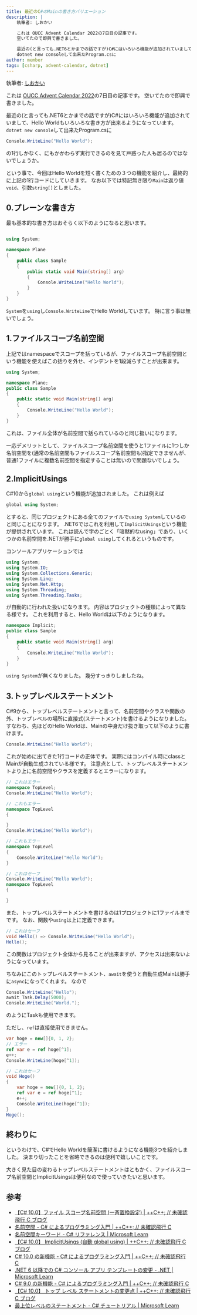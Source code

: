 ```yaml
---
title: 最近のC#のMainの書き方バリエーション
description: |
    執筆者: しおかい

    これは OUCC Advent Calendar 2022の7日目の記事です。
    空いてたので即興で書きました。

    最近の(と言っても.NET6とかまでの話ですが)C#にはいろいろ機能が追加されていまして、Hello Worldもいろいろな書き方が出来るようになっています。
    dotnet new consoleして出来たProgram.csに
author: member
tags: [csharp, advent-calendar, dotnet]
---
```


執筆者: [しおかい](https://twitter.com/Gs_itisitcat)

これは [OUCC Advent Calendar 2022](https://adventar.org/calendars/7859)の7日目の記事です。
空いてたので即興で書きました。

最近の(と言っても.NET6とかまでの話ですが)C#にはいろいろ機能が追加されていまして、Hello Worldもいろいろな書き方が出来るようになっています。
`dotnet new console`して出来たProgram.csに

```csharp
Console.WriteLine("Hello World");

```

の1行しかなく、にもかかわらず実行できるのを見て戸惑った人も居るのではないでしょうか。

という事で、今回はHello Worldを短く書くための３つの機能を紹介し、最終的に上記の1行コードにしていきます。
なお以下では特記無き限り`Main`は返り値`void`、引数`string[]`としました。

## 0.プレーンな書き方

最も基本的な書き方はおそらく以下のようになると思います。

```csharp

using System;

namespace Plane
{
    public class Sample
    {
        public static void Main(string[] arg)
        {
            Console.WriteLine("Hello World");
        }
    }
}

```

`System`を`using`し`Console.WriteLine`でHello Worldしています。
特に言う事は無いでしょう。

## 1.ファイルスコープ名前空間

上記ではnamespaceでスコープを括っているが、ファイルスコープ名前空間という機能を使えばこの括りを外せ、インデントを1段減らすことが出来ます。

```csharp
using System;

namespace Plane;
public class Sample
{
    public static void Main(string[] arg)
    {
        Console.WriteLine("Hello World");
    }
}
```

これは、ファイル全体が名前空間で括られているのと同じ扱いになります。

一応デメリットとして、ファイルスコープ名前空間を使うと1ファイルに1つしか名前空間を(通常の名前空間もファイルスコープ名前空間も)指定できませんが、普通1ファイルに複数名前空間を指定することは無いので問題ないでしょう。

## 2.ImplicitUsings

C#10から`global using`という機能が追加されました。
これは例えば

```csharp
global using System;
```

とすると、同じプロジェクトにある全てのファイルで`using System`しているのと同じことになります。
.NET6ではこれを利用して`ImplicitUsings`という機能が提供されています。
これは読んで字のごとく「暗黙的なusing」であり、いくつかの名前空間を.NETが勝手に`global using`してくれるというものです。

コンソールアプリケーションでは

```csharp
using System;
using System.IO;
using System.Collections.Generic;
using System.Linq;
using System.Net.Http;
using System.Threading;
using System.Threading.Tasks;
```

が自動的に行われた扱いになります。
内容はプロジェクトの種類によって異なる様です。
これを利用すると、Hello Worldは以下のようになります。

```csharp
namespace Implicit;
public class Sample
{
    public static void Main(string[] arg)
    {
        Console.WriteLine("Hello World");
    }
}
```

`using System`が無くなりました。
幾分すっきりしましたね。

## 3.トップレベルステートメント

C#9から、トップレベルステートメントと言って、名前空間やクラスや関数の外、トップレベルの場所に直接式(ステートメント)を書けるようになりました。
すなわち、先ほどのHello Worldは、Mainの中身だけ抜き取って以下のように書けます。

```csharp
Console.WriteLine("Hello World");
```

これが始めに出てきた1行コードの正体です。
実際にはコンパイル時にclassとMainが自動生成されている様です。
注意点として、トップレベルステートメントより上に名前空間やクラスを定義するとエラーになります。

```csharp
// これはエラー
namespace TopLevel;
Console.WriteLine("Hello World");
```

```csharp
// これもエラー
namespace TopLevel
{

}
Console.WriteLine("Hello World");
```

```csharp
// これもエラー
namespace TopLevel
{
    Console.WriteLine("Hello World");
}
```

```csharp
// これはセーフ
Console.WriteLine("Hello World");
namespace TopLevel
{

}
```

また、トップレベルステートメントを書けるのは1プロジェクトに1ファイルまでです。
なお、関数や`using`は上に定義できます。

```csharp
// これはセーフ
void Hello() => Console.WriteLine("Hello World");
Hello();
```

この関数はプロジェクト全体から見ることが出来ますが、アクセスは出来ないようになっています。

ちなみにこのトップレベルステートメント、`await`を使うと自動生成Mainは勝手に`async`になってくれます。
なので

```csharp
Console.WriteLine("Hello");
await Task.Delay(5000);
Console.WriteLine("World.");
```

のようにTaskも使用できます。

ただし、`ref`は直接使用できません。

```csharp
var hoge = new[]{0, 1, 2};
// エラー
ref var e = ref hoge[^1];
e++;
Console.WriteLine(hoge[^1]);
```

```csharp
// これはセーフ
void Hoge()
{
    var hoge = new[]{0, 1, 2};
    ref var e = ref hoge[^1];
    e++;
    Console.WriteLine(hoge[^1]);
}
Hoge();
```

## 終わりに

というわけで、C#でHello Worldを簡潔に書けるようになる機能3つを紹介しました。
決まり切ったことを省略できるのは便利で嬉しいことです。

大きく見た目の変わるトップレベルステートメントはともかく、ファイルスコープ名前空間とImplicitUsingsは便利なので使っていきたいと思います。

## 参考

- [【C# 10.0】ファイル スコープ名前空間 (一斉置換設定) | ++C++; // 未確認飛行 C ブログ](https://ufcpp.net/blog/2021/11/fix-all-file-scoped-namespace/)
- [名前空間 - C# によるプログラミング入門 | ++C++; // 未確認飛行 C](https://ufcpp.net/study/csharp/sp_namespace.html)
- [名前空間キーワード - C# リファレンス | Microsoft Learn](https://learn.microsoft.com/ja-jp/dotnet/csharp/language-reference/keywords/namespace)
- [【C# 10.0】 ImplicitUsings (自動 global using) | ++C++; // 未確認飛行 C ブログ](https://ufcpp.net/blog/2021/11/implicitusings/)
- [C# 10.0 の新機能 - C# によるプログラミング入門 | ++C++; // 未確認飛行 C](https://ufcpp.net/study/csharp/cheatsheet/ap_ver10/)
- [.NET 6 以降での C# コンソール アプリ テンプレートの変更 - .NET | Microsoft Learn](https://learn.microsoft.com/ja-jp/dotnet/core/tutorials/top-level-templates)
- [C# 9.0 の新機能 - C# によるプログラミング入門 | ++C++; // 未確認飛行 C](https://ufcpp.net/study/csharp/cheatsheet/ap_ver9/)
- [【C# 10.0】 トップ レベル ステートメントの変更点 | ++C++; // 未確認飛行 C ブログ](https://ufcpp.net/blog/2021/11/top-level-csharp10/)
- [最上位レベルのステートメント - C# チュートリアル | Microsoft Learn](https://learn.microsoft.com/ja-jp/dotnet/csharp/whats-new/tutorials/top-level-statements)
